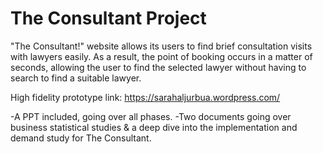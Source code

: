 # The Consultant Project

"The Consultant!" website allows its users to find brief consultation visits with lawyers easily. As a result, the point of booking occurs in a matter of seconds, allowing the user to find the selected lawyer without having to search to find a suitable lawyer.

High fidelity prototype link: https://sarahaljurbua.wordpress.com/

-A PPT included, going over all phases.
-Two documents going over business statistical studies & a deep dive into the implementation and demand study for The Consultant. 
